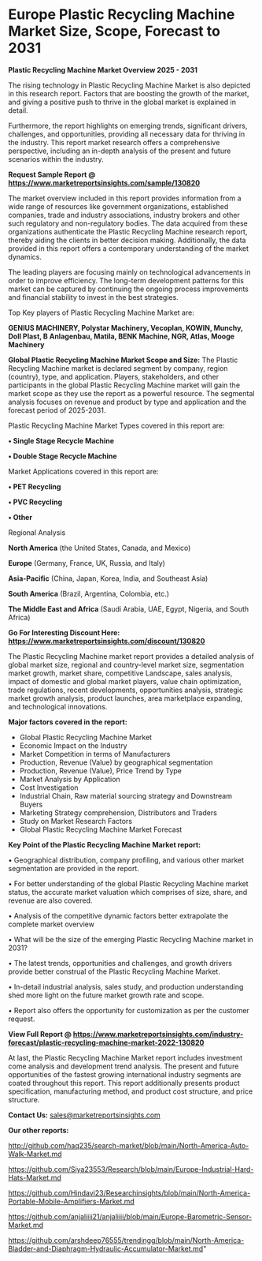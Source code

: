 # Europe Plastic Recycling Machine Market Size, Scope, Forecast to 2031

<Strong> Plastic Recycling Machine Market Overview 2025 - 2031</strong>

The rising technology in Plastic Recycling Machine Market is also depicted in this research report. Factors that are boosting the growth of the market, and giving a positive push to thrive in the global market is explained in detail.

Furthermore, the report highlights on emerging trends, significant drivers, challenges, and opportunities, providing all necessary data for thriving in the industry. This report market research offers a comprehensive perspective, including an in-depth analysis of the present and future scenarios within the industry.

<strong>Request Sample Report @ <a href=https://www.marketreportsinsights.com/sample/130820>https://www.marketreportsinsights.com/sample/130820</a></strong>

The market overview included in this report provides information from a wide range of resources like government organizations, established companies, trade and industry associations, industry brokers and other such regulatory and non-regulatory bodies. The data acquired from these organizations authenticate the Plastic Recycling Machine research report, thereby aiding the clients in better decision making. Additionally, the data provided in this report offers a contemporary understanding of the market dynamics.

The leading players are focusing mainly on technological advancements in order to improve efficiency. The long-term development patterns for this market can be captured by continuing the ongoing process improvements and financial stability to invest in the best strategies.

Top Key players of Plastic Recycling Machine Market are:

<strong>GENIUS MACHINERY, Polystar Machinery, Vecoplan, KOWIN, Munchy, Doll Plast, B Anlagenbau, Matila, BENK Machine, NGR, Atlas, Mooge Machinery</strong>

<strong><b>Global Plastic Recycling Machine Market Scope and Size:</b></strong>
The Plastic Recycling Machine market is declared segment by company, region (country), type, and application. Players, stakeholders, and other participants in the global Plastic Recycling Machine market will gain the market scope as they use the report as a powerful resource. The segmental analysis focuses on revenue and product by type and application and the forecast period of 2025-2031.

Plastic Recycling Machine Market Types covered in this report are:

<strong>• Single Stage Recycle Machine

• Double Stage Recycle Machine</strong>

Market Applications covered in this report are:

<strong>• PET Recycling

• PVC Recycling

• Other</strong> 

Regional Analysis

<strong>North America</strong> (the United States, Canada, and Mexico)

<strong>Europe</strong> (Germany, France, UK, Russia, and Italy)

<strong>Asia-Pacific</strong> (China, Japan, Korea, India, and Southeast Asia)

<strong>South America</strong> (Brazil, Argentina, Colombia, etc.)

<strong>The Middle East and Africa</strong> (Saudi Arabia, UAE, Egypt, Nigeria, and South Africa)

<strong>Go For Interesting Discount Here: <a href=https://www.marketreportsinsights.com/discount/130820>https://www.marketreportsinsights.com/discount/130820</a></strong>

The Plastic Recycling Machine market report provides a detailed analysis of global market size, regional and country-level market size, segmentation market growth, market share, competitive Landscape, sales analysis, impact of domestic and global market players, value chain optimization, trade regulations, recent developments, opportunities analysis, strategic market growth analysis, product launches, area marketplace expanding, and technological innovations.

<strong><b>Major factors covered in the report:</b></strong>
<ul>
  <li>Global Plastic Recycling Machine Market </li>
  <li>Economic Impact on the Industry</li>
  <li>Market Competition in terms of Manufacturers</li>
  <li>Production, Revenue (Value) by geographical segmentation</li>
  <li>Production, Revenue (Value), Price Trend by Type</li>
  <li>Market Analysis by Application</li>
  <li>Cost Investigation</li>
  <li>Industrial Chain, Raw material sourcing strategy and Downstream Buyers</li>
  <li>Marketing Strategy comprehension, Distributors and Traders</li>
  <li>Study on Market Research Factors</li>
  <li>Global Plastic Recycling Machine Market Forecast</li>
</ul>

<strong><b>Key Point of the Plastic Recycling Machine Market report:</b></strong>

• Geographical distribution, company profiling, and various other market segmentation are provided in the report.

• For better understanding of the global Plastic Recycling Machine market status, the accurate market valuation which comprises of size, share, and revenue are also covered.

• Analysis of the competitive dynamic factors better extrapolate the complete market overview

• What will be the size of the emerging Plastic Recycling Machine market in 2031?

• The latest trends, opportunities and challenges, and growth drivers provide better construal of the Plastic Recycling Machine Market.

• In-detail industrial analysis, sales study, and production understanding shed more light on the future market growth rate and scope.

• Report also offers the opportunity for customization as per the customer request.

<strong><b>View Full Report @ <a href=https://www.marketreportsinsights.com/industry-forecast/plastic-recycling-machine-market-2022-130820>https://www.marketreportsinsights.com/industry-forecast/plastic-recycling-machine-market-2022-130820</a></b></strong>


At last, the Plastic Recycling Machine Market report includes investment come analysis and development trend analysis. The present and future opportunities of the fastest growing international industry segments are coated throughout this report. This report additionally presents product specification, manufacturing method, and product cost structure, and price structure.

<strong>Contact Us:</strong>
sales@marketreportsinsights.com

<strong>Our other reports:</strong>

<a href=http://github.com/haq235/search-market/blob/main/North-America-Auto-Walk-Market.md>http://github.com/haq235/search-market/blob/main/North-America-Auto-Walk-Market.md</a>

<a href=https://github.com/Siya23553/Research/blob/main/Europe-Industrial-Hard-Hats-Market.md>https://github.com/Siya23553/Research/blob/main/Europe-Industrial-Hard-Hats-Market.md</a>

<a href=https://github.com/Hindavi23/Researchinsights/blob/main/North-America-Portable-Mobile-Amplifiers-Market.md>https://github.com/Hindavi23/Researchinsights/blob/main/North-America-Portable-Mobile-Amplifiers-Market.md</a>

<a href=https://github.com/anjaliiii21/anjaliiii/blob/main/Europe-Barometric-Sensor-Market.md>https://github.com/anjaliiii21/anjaliiii/blob/main/Europe-Barometric-Sensor-Market.md</a>

<a href=https://github.com/arshdeep76555/trendingg/blob/main/North-America-Bladder-and-Diaphragm-Hydraulic-Accumulator-Market.md>https://github.com/arshdeep76555/trendingg/blob/main/North-America-Bladder-and-Diaphragm-Hydraulic-Accumulator-Market.md</a>"
